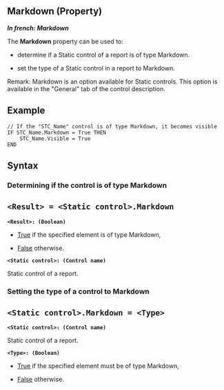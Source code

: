 
## Markdown (Property)

***In french: Markdown***
	



<a name="XUse"></a>
<a name="Use"></a>
<a name="description"></a>
The **Markdown** property can be used to: 

- determine if a Static control of a report is of type Markdown. 

- set the type of a Static control in a report to Markdown. 




Remark: Markdown is an option available for Static controls. This option is available in the "General" tab of the control description.
<a name="Example1"></a>
<a name="sample_code"></a>

## Example


```wl
// If the "STC_Name" control is of type Markdown, it becomes visible
IF STC_Name.Markdown = True THEN
	STC_Name.Visible = True
END
```

<a name="XSYNTAX"></a>
<a name="SYNTAX1"></a>

## Syntax

### Determining if the control is of type Markdown

`<Result> = <Static control>.Markdown`
---

**`<Result>: (Boolean)`**



- <u><u><u><u>True</u></u></u></u> if the specified element is of type Markdown, 

- <u><u><u><u>False</u></u></u></u> otherwise.




**`<Static control>: (Control name)`**

Static control of a report. 


<a name="SYNTAX2"></a>

### Setting the type of a control to Markdown

`<Static control>.Markdown = <Type>`
---

**`<Static control>: (Control name)`**

Static control of a report. 

**`<Type>: (Boolean)`**



- <u><u><u><u>True</u></u></u></u> if the specified element must be of type Markdown,

- <u><u><u><u>False</u></u></u></u> otherwise.  








